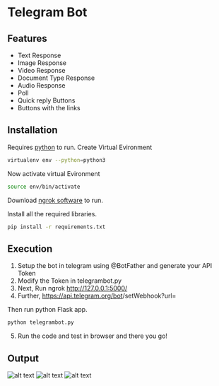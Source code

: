 # Telegram Bot

## Features

- Text Response
- Image Response
- Video Response
- Document Type Response
- Audio Response
- Poll
- Quick reply Buttons
- Buttons with the links

## Installation

Requires [python](https://www.python.org/) to run.
Create Virtual Evironment

```sh
virtualenv env --python=python3
```
Now activate virtual Evironment
```sh
source env/bin/activate
```
Download [ngrok software](https://ngrok.com/download) to run.

Install all the required libraries.
```sh
pip install -r requirements.txt
```
## Execution

1. Setup the bot in telegram using @BotFather and generate your API Token
2. Modify the Token in telegrambot.py
3. Next, Run ngrok http://127.0.0.1:5000/
4. Further, https://api.telegram.org/bot<Your Bot Token>/setWebhook?url=<URL that you got from Ngrok>

Then run python Flask app.
```sh
python telegrambot.py
```
5. Run the code and test in browser and there you go!
 
## Output
  
![alt text](https://github.com/DrashtySoni/Python-for-Data-Science-Beginner-to-Advaced-/blob/main/Python%20for%20Data%20Science(Beginner%20to%20Advaced)/telebot/images/1.jpeg)
![alt text](https://github.com/DrashtySoni/Python-for-Data-Science-Beginner-to-Advaced-/blob/main/Python%20for%20Data%20Science(Beginner%20to%20Advaced)/telebot/images/2.jpeg)
![alt text](https://github.com/DrashtySoni/Python-for-Data-Science-Beginner-to-Advaced-/blob/main/Python%20for%20Data%20Science(Beginner%20to%20Advaced)/telebot/images/3.jpeg) 
